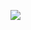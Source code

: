 ![](https://meme.xyz/uploads/posts/t/l-20818-number-of-years-it-took-each-product-to-gain-50-million-users.jpg)
